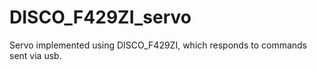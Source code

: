 # DISCO_F429ZI_servo
Servo implemented using DISCO_F429ZI, which responds to commands sent via usb.
